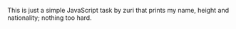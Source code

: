This is just a simple JavaScript task by zuri that prints my name, height and nationality; nothing too hard.
